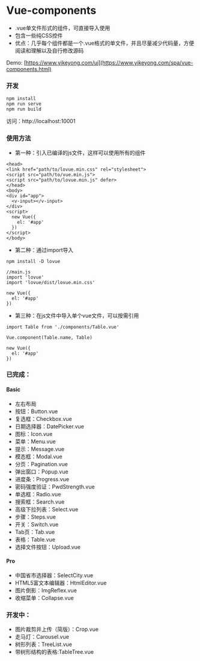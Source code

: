# Vue-components
- .vue单文件形式的组件，可直接导入使用
- 包含一些纯CSS控件
- 优点：几乎每个组件都是一个.vue格式的单文件，并且尽量减少代码量，方便阅读和理解以及自行修改源码

Demo: [https://www.yikeyong.com/ui](https://www.yikeyong.com/spa/vue-components.html)

### 开发
```
npm install
npm run serve
npm run build
```
访问：http://localhost:10001

### 使用方法
- 第一种：引入已编译的js文件，这样可以使用所有的组件
```
<head>
<link href="path/to/lovue.min.css" rel="stylesheet">
<script src="path/to/vue.min.js">
<script src="path/to/lovue.min.js" defer>
</head>
<body>
<div id="app">
  <v-input></v-input>
</div>
<script>
  new Vue({
    el: '#app'
  })
</script>
</body>
```
- 第二种：通过import导入
```
npm install -D lovue

//main.js
import 'lovue'
import 'lovue/dist/lovue.min.css'

new Vue({
  el: '#app'
})
```
- 第三种：在js文件中导入单个vue文件，可以按需引用
```
import Table from './components/Table.vue'

Vue.component(Table.name, Table)

new Vue({
  el: '#app'
})
```

### 已完成：

#### Basic
- 左右布局
- 按钮：Button.vue
- 复选框：Checkbox.vue
- 日期选择器：DatePicker.vue
- 图标：Icon.vue
- 菜单：Menu.vue
- 提示：Message.vue
- 模态框：Modal.vue
- 分页：Pagination.vue
- 弹出窗口：Popup.vue
- 进度条：Progress.vue
- 密码强度验证：PwdStrength.vue
- 单选框：Radio.vue
- 搜索框：Search.vue
- 高级下拉列表：Select.vue
- 步骤：Steps.vue
- 开关：Switch.vue
- Tab页：Tab.vue
- 表格：Table.vue
- 选择文件按钮：Upload.vue

#### Pro
- 中国省市选择器：SelectCity.vue
- HTML5富文本编辑器：HtmlEditor.vue
- 图片倒影：ImgReflex.vue
- 收缩菜单：Collapse.vue


### 开发中：

- 图片裁剪并上传（简版）：Crop.vue
- 走马灯：Carousel.vue
- 树形列表：TreeList.vue
- 带树形结构的表格:TableTree.vue

